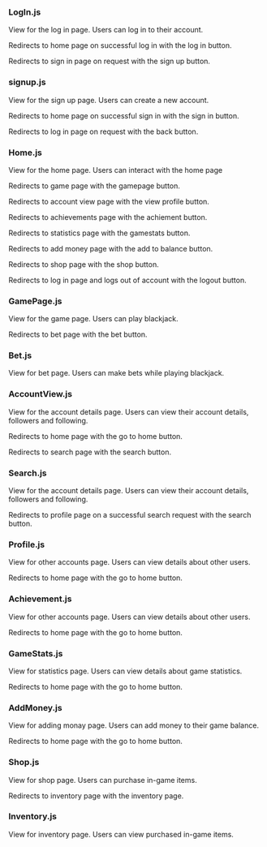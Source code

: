 ### LogIn.js

View for the log in page. Users can log in to their account.

Redirects to home page on successful log in with the log in button.

Redirects to sign in page on request with the sign up button.

### signup.js

View for the sign up page. Users can create a new account.

Redirects to home page on successful sign in with the sign in button.

Redirects to log in page on request with the back button.

### Home.js

View for the home page. Users can interact with the home page

Redirects to game page with the gamepage button.

Redirects to account view page with the view profile button.

Redirects to achievements page with the achiement button.

Redirects to statistics page with the gamestats button.

Redirects to add money page with the add to balance button.

Redirects to shop page with the shop button.

Redirects to log in page and logs out of account with the logout button.

### GamePage.js

View for the game page. Users can play blackjack.

Redirects to bet page with the bet button.

### Bet.js

View for bet page. Users can make bets while playing blackjack.

### AccountView.js

View for the account details page. Users can view their account details, followers and following.

Redirects to home page with the go to home button.

Redirects to search page with the search button.

### Search.js

View for the account details page. Users can view their account details, followers and following.

Redirects to profile page on a successful search request with  the search button.

### Profile.js

View for other accounts page. Users can view details about other users.

Redirects to home page with the go to home button.

### Achievement.js

View for other accounts page. Users can view details about other users.

Redirects to home page with the go to home button.

### GameStats.js

View for statistics page. Users can view details about game statistics.

Redirects to home page with the go to home button.

### AddMoney.js

View for adding monay page. Users can add money to their game balance.

Redirects to home page with the go to home button.

### Shop.js

View for shop page. Users can purchase in-game items.

Redirects to inventory page with the inventory page.

### Inventory.js

View for inventory page. Users can view purchased in-game items.